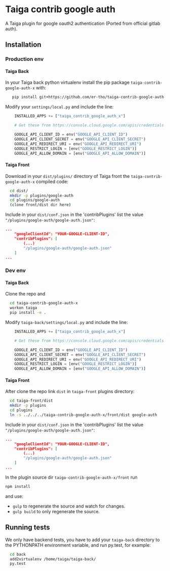 Taiga contrib google auth
=========================

A Taiga plugin for google oauth2 authentication (Ported from official gitlab auth).

Installation
------------
### Production env

#### Taiga Back

In your Taiga back python virtualenv install the pip package `taiga-contrib-google-auth-x` with:

```bash
   pip install git+https://github.com/er-tho/taiga-contrib-google-auth-x --user
```

Modify your `settings/local.py` and include the line:

```python
    INSTALLED_APPS += ["taiga_contrib_google_auth_x"]

    # Get these from https://console.cloud.google.com/apis/credentials

    GOOGLE_API_CLIENT_ID = env("GOOGLE_API_CLIENT_ID")
    GOOGLE_API_CLIENT_SECRET = env("GOOGLE_API_CLIENT_SECRET")
    GOOGLE_API_REDIRECT_URI = env("GOOGLE_API_REDIRECT_URI")
    GOOGLE_RESTRICT_LOGIN = [env("GOOGLE_RESTRICT_LOGIN")]
    GOOGLE_API_ALLOW_DOMAIN = [env("GOOGLE_API_ALLOW_DOMAIN")]
```

#### Taiga Front

Download in your `dist/plugins/` directory of Taiga front the `taiga-contrib-google-auth-x` compiled code:

```bash
  cd dist/
  mkdir -p plugins/google-auth
  cd plugins/google-auth
  (clone front/dist dir here)
```

Include in your `dist/conf.json` in the 'contribPlugins' list the value `"/plugins/google-auth/google-auth.json"`:

```json
...
    "googleClientId": "YOUR-GOOGLE-CLIENT-ID",
    "contribPlugins": [
        (...)
        "/plugins/google-auth/google-auth.json"
    ]
...
```

### Dev env

#### Taiga Back

Clone the repo and

```bash
  cd taiga-contrib-google-auth-x
  workon taiga
  pip install -e .
```

Modify `taiga-back/settings/local.py` and include the line:

```python
    INSTALLED_APPS += ["taiga_contrib_google_auth_x"]

    # Get these from https://console.cloud.google.com/apis/credentials

    GOOGLE_API_CLIENT_ID = env("GOOGLE_API_CLIENT_ID")
    GOOGLE_API_CLIENT_SECRET = env("GOOGLE_API_CLIENT_SECRET")
    GOOGLE_API_REDIRECT_URI = env("GOOGLE_API_REDIRECT_URI")
    GOOGLE_RESTRICT_LOGIN = [env("GOOGLE_RESTRICT_LOGIN")]
    GOOGLE_API_ALLOW_DOMAIN = [env("GOOGLE_API_ALLOW_DOMAIN")]
```

#### Taiga Front

After clone the repo link `dist` in `taiga-front` plugins directory:

```bash
  cd taiga-front/dist
  mkdir -p plugins
  cd plugins
  ln -s ../../../taiga-contrib-google-auth-x/front/dist google-auth
```

Include in your `dist/conf.json` in the 'contribPlugins' list the value `"/plugins/google-auth/google-auth.json"`:

```json
...
    "googleClientId": "YOUR-GOOGLE-CLIENT-ID",
    "contribPlugins": [
        (...)
        "/plugins/google-auth/google-auth.json"
    ]
...
```

In the plugin source dir `taiga-contrib-google-auth-x/front` run

```bash
npm install
```
and use:

- `gulp` to regenerate the source and watch for changes.
- `gulp build` to only regenerate the source.

Running tests
-------------

We only have backend tests, you have to add your `taiga-back` directory to the
PYTHONPATH environment variable, and run py.test, for example:

```bash
  cd back
  add2virtualenv /home/taiga/taiga-back/
  py.test
```
